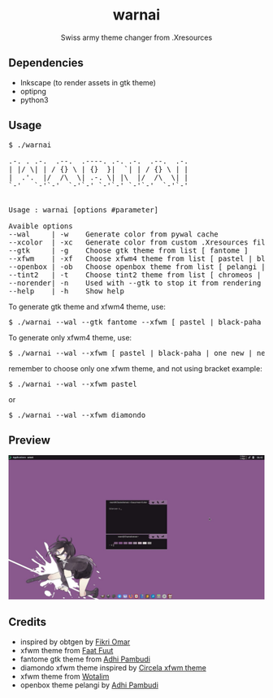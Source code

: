 <div align="center">
	<h1>warnai</h1>
	<p>Swiss army theme changer from .Xresources</p>
</div>


## Dependencies
- Inkscape (to render assets in gtk theme)
- optipng
- python3

## Usage
<pre>
$ ./warnai
                                    
.-. . .-.  .--.  .----. .-. .-.  .--.  .-.
| |/ \| | / {} \ | {}  }|  `| | / {} \ | |
|  .'.  |/  /\  \| .-. \| |\  |/  /\  \| |
`-'   `-'`-'  `-'`-' `-'`-' `-'`-'  `-'`-'                                   


Usage : warnai [options #parameter]

Avaible options
--wal     | -w    Generate color from pywal cache
--xcolor  | -xc   Generate color from custom .Xresources file
--gtk     | -g    Choose gtk theme from list [ fantome ]
--xfwm    | -xf   Choose xfwm4 theme from list [ pastel | black-paha | one_new | nest1 | diamondo | wendows | tetris | ribbon | just-title-bar | 365 | vela ]
--openbox | -ob   Choose openbox theme from list [ pelangi | tricky | mek-oes | small-tb | medium-tb | large-tb | small-border | medium-border ]
--tint2   | -t    Choose tint2 theme from list [ chromeos | chromeos-tinted | chromeos-pelangi | slim-text-dark | slim-text-tinted | slim-text-tinted-dark | floaty-rounded | floaty | slim-float ]
--norender| -n    Used with --gtk to stop it from rendering assets
--help    | -h    Show help
</pre>

To generate gtk theme and xfwm4 theme, use:
<pre>
$ ./warnai --wal --gtk fantome --xfwm [ pastel | black-paha | one_new | nest1 | diamondo | wendows ]
</pre>
To generate only xfwm4 theme, use:
<pre>
$ ./warnai --wal --xfwm [ pastel | black-paha | one_new | nest1 | diamondo | wendows ]
</pre>
remember to choose only one xfwm theme, and not using bracket
example:
<pre>
$ ./warnai --wal --xfwm pastel
</pre>
or

<pre>
$ ./warnai --wal --xfwm diamondo
</pre>

## Preview
[![change xfwm on the fly](preview/2018-06-14_06-43-02.jpg)](preview/2018-06-14_06-43-02.webm)

## Credits
- inspired by obtgen by [Fikri Omar](https://github.com/fikriomar16/obtgen/)
- xfwm theme from [Faat Fuut](https://github.com/Nztux/fuut-xfwm.xfce-theme-Collections)
- fantome gtk theme from [Adhi Pambudi](https://github.com/addy-dclxvi/gtk-theme-collections/)
- diamondo xfwm theme inspired by [Circela xfwm theme ](https://github.com/addy-dclxvi/xfwm4-theme-collections)
- xfwm theme from [Wotalim](https://github.com/wotalim/sora-aoi)
- openbox theme pelangi by [Adhi Pambudi](https://github.com/addy-dclxvi/openbox-theme-collections)